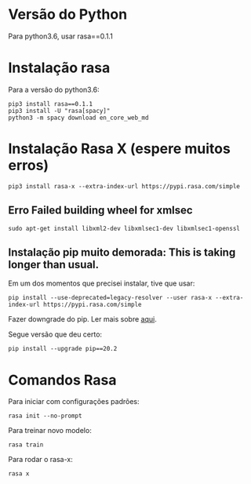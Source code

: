 
# Versão do Python

Para python3.6, usar rasa==0.1.1

# Instalação rasa

Para a versão do python3.6:

```
pip3 install rasa==0.1.1
pip3 install -U "rasa[spacy]"
python3 -m spacy download en_core_web_md
```

# Instalação Rasa X (espere muitos erros)

```pip3 install rasa-x --extra-index-url https://pypi.rasa.com/simple```

## Erro Failed building wheel for xmlsec

```sudo apt-get install libxml2-dev libxmlsec1-dev libxmlsec1-openssl```

## Instalação pip muito demorada: This is taking longer than usual.

Em um dos momentos que precisei instalar, tive que usar:

```pip install --use-deprecated=legacy-resolver --user rasa-x --extra-index-url https://pypi.rasa.com/simple```

Fazer downgrade do pip. Ler mais sobre [aqui](https://forum.rasa.com/t/pip-takes-long-time/39274/3).

Segue versão que deu certo:

```pip install --upgrade pip==20.2```

# Comandos Rasa

Para iniciar com configurações padrões:

```rasa init --no-prompt```

Para treinar novo modelo:

```rasa train```

Para rodar o rasa-x:

```rasa x```
